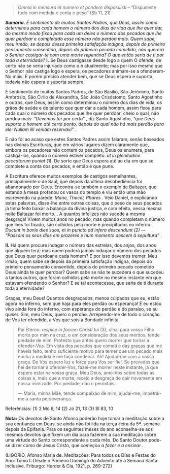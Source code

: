 > *Omnia in mensura et numero et pondere disposuisti* – “Dispuseste tudo com medida e conta e peso” (Sb 11, 21)

***Sumário.** É sentimento de muitos Santos Padres, que Deus, assim como determinou para cada homem o número dos dias de vida que lhe quer dar, do mesmo modo fixou para cada um deles o número dos pecados que lhe quer perdoar e completado esse número não perdoa mais. Quem sabe, meu irmão, se depois dessa primeira satisfação indigna, depois do primeiro pensamento consentido, depois do primeiro pecado cometido, não quererá o Senhor castigar-te com uma morte repentina? O que então seria de ti por toda a eternidade?* **I.** Se Deus castigasse desde logo a quem O ofende, de certo não se veria injuriado como o é atualmente; mas por isso mesmo que o Senhor não castiga logo e espera, os pecadores animam-se a ofenderem-No mais. É porém preciso atender bem, que se Deus espera e suporta, todavia não espera e suporta sempre.

É sentimento de muitos Santos Padres, de São Basílio, São Jerônimo, Santo Ambrósio, São Cirilo de Alexandria, São João Crisóstomo, Santo Agostinho e outros, que Deus, assim como determinou o número dos dias de vida, os grãos de saúde e de talento que quer dar a cada homem, assim fixou para cada qual o número dos pecados que lhe quer perdoar; cheio o qual, não perdoa mais: *“Devemos ter por certo”* , diz Santo Agostinho, *“que Deus suporta o homem até certo ponto, depois do qual não há mais perdão para ele: Nullam illi veniam reservavi”* .

E não foi ao acaso que estes Santos Padres assim falaram, senão baseados nas divinas Escrituras, que em vários lugares dizem claramente que, embora os pecadores não contem os pecados, Deus os enumera, para castigá-los, quando o número estiver completo: *ut in plenitudine peccatorum puniat* (1). De sorte que Deus espera até ao dia em que se complete a conta dos pecados, e então é que pune.

A Escritura oferece muitos exemplos de castigos semelhantes, principalmente o de Saul, que depois da última desobediência foi abandonado por Deus. Encontra-se também o exemplo de Baltazar, que estando à mesa profanou os vasos do templo e viu então uma mão escrevendo na parede: *Mane, Thecel, Phares* . Veio Daniel, e explicando estas palavras, disse-lhe entre outras coisas, que o peso de seus pecados já tinha feito baixar a balança da divina justiça, e com efeito, nessa mesma noite Baltazar foi morto… A quantos infelizes não sucede a mesma desgraça! Vivem muitos anos no pecado, mas quando completam o número que lhes foi fixado, são colhidos pela morte e precipitados no inferno. *Ducunt in bonis dies suos, et in puncto ad infera descendunt (2) ― “Passam os seus dias em prazeres e num momento descem à sepultura”* .

**II.** Há quem procure indagar o número das estrelas, dos anjos, dos anos que alguém terá; mas quem poderá jamais indagar o número dos pecados que Deus quer perdoar a cada homem? E por isso devemos tremer. Meu irmão, quem sabe se depois da primeira satisfação indigna, depois do primeiro pensamento consentido, depois do primeiro pecado cometido Deus ainda te quer perdoar? Quem sabe se não te sucederá o que sucedeu a tantos outros, que foram colhidos pela morte no mesmo instante em que estavam ofendendo o Senhor? E se tal acontecesse, que seria de ti durante toda a eternidade?

Graças, meu Deus! Quantos desgraçados, menos culpados que eu, estão agora no inferno, sem que haja para eles perdão ou esperança! E eu estou vivo ainda fora do inferno, com esperança do perdão e do paraíso, se eu quiser. Sim, meu Deus, quero o perdão. Arrependo-me de todo o coração de Vos ter ofendido, a Vós que sois a Bondade infinita.

> Pai Eterno: *respice in faciem Christi tui* (3), olhai para vosso Filho morto por mim na cruz, e em consideração dos seus méritos, tende piedade de mim. Protesto que antes quero morrer que tornar a ofender-Vos. Em vista dos pecados que cometi e das graças que me haveis feito, tenho suficiente motivo para temer que um pecado mais encha a medida e me faça condenar. Ah! Ajudai-me com a vossa graça. De Vós espero luz e força para Vos ser fiel. Se prevedes que hei de tornar a ofender-Vos, fazei-me morrer neste instante, já que espero estar na vossa graça. Meu Deus, amo-Vos sobre todas as coisas e, mais que a morte, receio a desgraça de cair novamente em nossa inimizade. Por piedade, não o permitais.
>
> ― Maria, minha Mãe, tende compaixão de mim, ajudai-me, impetrai-me a santa perseverança.

Referências: (1) 2 Mc 6, 14 (2) Jó 21, 13 (3) Sl 83, 10

**Nota:** Os devotos de Santo Afonso poderão hoje tomar a meditação sobre a sua confiança em Deus, se ainda não foi lida na terça-feira da 5ª. semana depois da Epifania. Para os seguintes meses do ano aconselha-se aos mesmos devotos que fixem um dia para fazerem a sua meditação sobre uma virtude do Santo correspondente a cada mês. Do Santo Doutor pode-se dizer como de Jesus Cristo, que *começou a fazer e a ensinar* .

(LIGÓRIO, Afonso Maria de. Meditações: Para todos os Dias e Festas do Ano: Tomo I: Desde o Primeiro Domingo do Advento até a Semana Santa Inclusive. Friburgo: Herder & Cia, 1921, p. 269-272)
